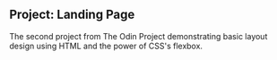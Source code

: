 ## Project: Landing Page

The second project from The Odin Project demonstrating basic layout design using HTML and the power of CSS's flexbox.
